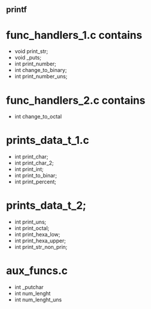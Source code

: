 ## printf


# func_handlers_1.c contains


+ void print_str;
+ void _puts;
+ int print_number;
+ int change_to_binary;
+ int print_number_uns;

# func_handlers_2.c contains


+ int change_to_octal

# prints_data_t_1.c

+ int print_char;
+ int print_char_2;
+ int print_int;
+ int print_to_binar;
+ int print_percent;

# prints_data_t_2;


+ int print_uns;
+ int print_octal;
+ int print_hexa_low;
+ int print_hexa_upper;
+ int print_str_non_prin;

# aux_funcs.c

+ int _putchar
+ int num_lenght
+ int num_lenght_uns
